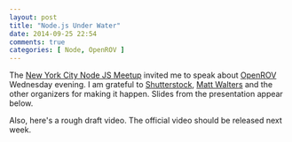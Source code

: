 ```yaml
---
layout: post
title: "Node.js Under Water"
date: 2014-09-25 22:54
comments: true
categories: [ Node, OpenROV ]
---
```

The [New York City Node JS Meetup](http://www.meetup.com/nodejs/events/206159562) invited me to speak about [OpenROV](http://rayhightower.com/blog/2014/06/16/citizen-science-with-openrov/) Wednesday evening. I am grateful to [Shutterstock](http://shutterstock.com), [Matt Walters](https://twitter.com/mateodelnorte) and the other organizers for making it happen. Slides from the presentation appear below.

<center><script async class="speakerdeck-embed" data-id="25d9158026930132408f62c99fab29cb" data-ratio="1.29456384323641" src="//speakerdeck.com/assets/embed.js"></script></center>
<!--more-->
Also, here's a rough draft video. The official video should be released
next week.


